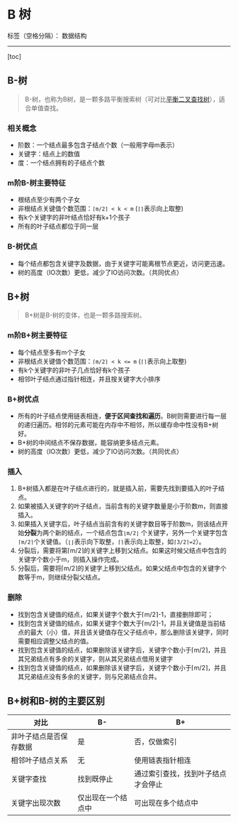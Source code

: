 # B 树

标签（空格分隔）： 数据结构

---

[toc]

## B-树

> B-树，也称为B树，是一颗多路平衡搜索树（可对比[平衡二叉查找树](二叉树.md)），适合单值查找。

### 相关概念

- 阶数：一个结点最多包含子结点个数（一般用字母m表示）
- 关键字：结点上的数值
- 度：一个结点拥有的子结点个数

### m阶B-树主要特征

- 根结点至少有两个子女
- 非根结点关键值个数范围：`⌈m/2⌉ < k < m` (`⌈⌉`表示向上取整)
- 有k个关键字的非叶结点恰好有k+1个孩子
- 所有的叶子结点都位于同一层

### B-树优点

- 每个结点都包含关键字及数据，由于关键字可能离根节点更近，访问更迅速。
- 树的高度（IO次数）更低，减少了IO访问次数。（共同优点）

## B+树

> B+树是B-树的变体，也是一颗多路搜索树。

### m阶B+树主要特征

- 每个结点至多有m个子女
- 非根结点关键值个数范围：`⌈m/2⌉ < k <= m` (`⌈⌉`表示向上取整)
- 有k个关键字的非叶子几点恰好有k个孩子
- 相邻叶子结点通过指针相连，并且按关键字大小排序

### B+树优点

- 所有的叶子结点使用链表相连，**便于区间查找和遍历**。B树则需要进行每一层的递归遍历。相邻的元素可能在内存中不相邻，所以缓存命中性没有B+树好。
- B+树的中间结点不保存数据，能容纳更多结点元素。
- 树的高度（IO次数）更低，减少了IO访问次数。（共同优点）

### 插入

1. B+树插入都是在叶子结点进行的，就是插入前，需要先找到要插入的叶子结点。
2. 如果被插入关键字的叶子结点，当前含有的关键字数量是小于阶数m，则直接插入。
3. 如果插入关键字后，叶子结点当前含有的关键字数目等于阶数m，则该结点开始**分裂**为两个新的结点，一个结点包含`⌊m/2⌋` 个关键字，另外一个关键字包含`⌈m/2⌉`个关键值。（`⌊⌋`表示向下取整，`⌈⌉`表示向上取整，如`⌈3/2⌉=2`）。
4. 分裂后，需要将第⌈m/2⌉的关键字上移到父结点。如果这时候父结点中包含的关键字个数小于m，则插入操作完成。
5. 分裂后，需要将⌈m/2⌉的关键字上移到父结点。如果父结点中包含的关键字个数等于m，则继续分裂父结点。

### 删除

- 找到包含关键值的结点，如果关键字个数大于⌈m/2⌉-1，直接删除即可；
- 找到包含关键值的结点，如果关键字个数大于⌈m/2⌉-1，并且关键值是当前结点的最大（小）值，并且该关键值存在父子结点中，那么删除该关键字，同时需要相应调整父结点的值。
- 找到包含关键值的结点，如果删除该关键字后，关键字个数小于⌈m/2⌉，并且其兄弟结点有多余的关键字，则从其兄弟结点借用关键字
- 找到包含关键值的结点，如果删除该关键字后，关键字个数小于⌈m/2⌉，并且其兄弟结点没有多余的关键字，则与兄弟结点合并。

## B+树和B-树的主要区别

|对比|B-|B+|
|---|---|---|
|非叶子结点是否保存数据|是|否，仅做索引|
|相邻叶子结点关系|无|使用链表指针相连|
|关键字查找|找到既停止|通过索引查找，找到叶子结点才会停止|
|关键字出现次数|仅出现在一个结点中|可出现在多个结点中|
